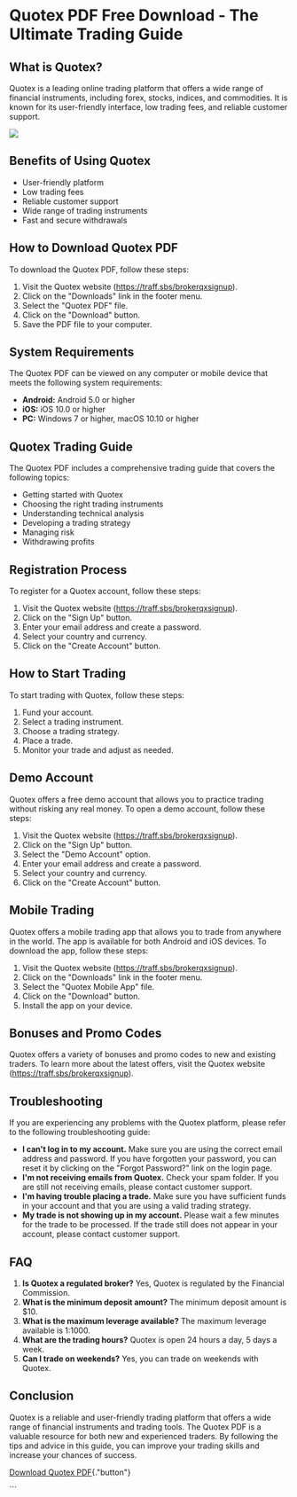 # Quotex PDF Free Download - The Ultimate Trading Guide

## What is Quotex?

Quotex is a leading online trading platform that offers a wide range of
financial instruments, including forex, stocks, indices, and
commodities. It is known for its user-friendly interface, low trading
fees, and reliable customer support.

[![](https://static.quotex.io/files/4_en/300_250.jpg)](https://traff.sbs/brokerqxlid)

## Benefits of Using Quotex

-   User-friendly platform
-   Low trading fees
-   Reliable customer support
-   Wide range of trading instruments
-   Fast and secure withdrawals

## How to Download Quotex PDF

To download the Quotex PDF, follow these steps:

1.  Visit the Quotex website (https://traff.sbs/brokerqxsignup).
2.  Click on the "Downloads" link in the footer menu.
3.  Select the "Quotex PDF" file.
4.  Click on the "Download" button.
5.  Save the PDF file to your computer.

## System Requirements

The Quotex PDF can be viewed on any computer or mobile device that meets
the following system requirements:

-   **Android:** Android 5.0 or higher
-   **iOS:** iOS 10.0 or higher
-   **PC:** Windows 7 or higher, macOS 10.10 or higher

## Quotex Trading Guide

The Quotex PDF includes a comprehensive trading guide that covers the
following topics:

-   Getting started with Quotex
-   Choosing the right trading instruments
-   Understanding technical analysis
-   Developing a trading strategy
-   Managing risk
-   Withdrawing profits

## Registration Process

To register for a Quotex account, follow these steps:

1.  Visit the Quotex website (https://traff.sbs/brokerqxsignup).
2.  Click on the "Sign Up" button.
3.  Enter your email address and create a password.
4.  Select your country and currency.
5.  Click on the "Create Account" button.

## How to Start Trading

To start trading with Quotex, follow these steps:

1.  Fund your account.
2.  Select a trading instrument.
3.  Choose a trading strategy.
4.  Place a trade.
5.  Monitor your trade and adjust as needed.

## Demo Account

Quotex offers a free demo account that allows you to practice trading
without risking any real money. To open a demo account, follow these
steps:

1.  Visit the Quotex website (https://traff.sbs/brokerqxsignup).
2.  Click on the "Sign Up" button.
3.  Select the "Demo Account" option.
4.  Enter your email address and create a password.
5.  Select your country and currency.
6.  Click on the "Create Account" button.

## Mobile Trading

Quotex offers a mobile trading app that allows you to trade from
anywhere in the world. The app is available for both Android and iOS
devices. To download the app, follow these steps:

1.  Visit the Quotex website (https://traff.sbs/brokerqxsignup).
2.  Click on the "Downloads" link in the footer menu.
3.  Select the "Quotex Mobile App" file.
4.  Click on the "Download" button.
5.  Install the app on your device.

## Bonuses and Promo Codes

Quotex offers a variety of bonuses and promo codes to new and existing
traders. To learn more about the latest offers, visit the Quotex website
(https://traff.sbs/brokerqxsignup).

## Troubleshooting

If you are experiencing any problems with the Quotex platform, please
refer to the following troubleshooting guide:

-   **I can\'t log in to my account.** Make sure you are using the
    correct email address and password. If you have forgotten your
    password, you can reset it by clicking on the "Forgot
    Password?" link on the login page.
-   **I\'m not receiving emails from Quotex.** Check your spam folder.
    If you are still not receiving emails, please contact customer
    support.
-   **I\'m having trouble placing a trade.** Make sure you have
    sufficient funds in your account and that you are using a valid
    trading strategy.
-   **My trade is not showing up in my account.** Please wait a few
    minutes for the trade to be processed. If the trade still does not
    appear in your account, please contact customer support.

## FAQ

1.  **Is Quotex a regulated broker?** Yes, Quotex is regulated by the
    Financial Commission.
2.  **What is the minimum deposit amount?** The minimum deposit amount
    is \$10.
3.  **What is the maximum leverage available?** The maximum leverage
    available is 1:1000.
4.  **What are the trading hours?** Quotex is open 24 hours a day, 5
    days a week.
5.  **Can I trade on weekends?** Yes, you can trade on weekends with
    Quotex.

## Conclusion

Quotex is a reliable and user-friendly trading platform that offers a
wide range of financial instruments and trading tools. The Quotex PDF is
a valuable resource for both new and experienced traders. By following
the tips and advice in this guide, you can improve your trading skills
and increase your chances of success.

[Download Quotex
PDF](\%22https://traff.sbs/brokerqxsignup\%22){."button"}

\`\`\`

